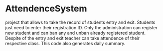 # AttendenceSystem
project that allows to take the record of students entry and exit. Students just need to enter their registration ID. Only the administration can register new student and can ban any and unban already registered student.
Despite of the entry and exit teacher can take attendence of their respective class.
This code also generates daily summary.
